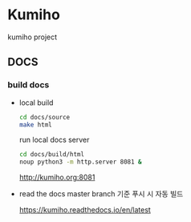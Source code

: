 # Kumiho
kumiho project

## DOCS

### build docs
* local build
  ```bash
  cd docs/source
  make html
  ```
  
  run local docs server
  ```bash
  cd docs/build/html
  noup python3 -m http.server 8081 &
  ```
  http://kumiho.org:8081

* read the docs
  master branch 기준 푸시 시 자동 빌드

  https://kumiho.readthedocs.io/en/latest 
